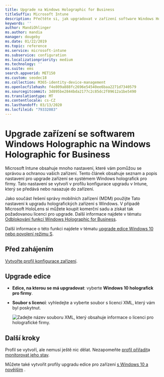```yaml
---
title: Upgrade na Windows Holographic for Business
titleSuffix: Microsoft Intune
description: Přečtěte si, jak upgradovat v zařízení software Windows Holographic na Windows Holographic for Business.
keywords: ''
author: MandiOhlinger
ms.author: mandia
manager: dougeby
ms.date: 01/22/2019
ms.topic: reference
ms.service: microsoft-intune
ms.subservice: configuration
ms.localizationpriority: medium
ms.technology: ''
ms.suite: ems
search.appverid: MET150
ms.custom: seodec18
ms.collection: M365-identity-device-management
ms.openlocfilehash: f4e809a888fc2696e54540ee6baa2271d7340579
ms.sourcegitcommit: 3d895be2844bda2177c2c85dc2f09612a1be5490
ms.translationtype: MT
ms.contentlocale: cs-CZ
ms.lasthandoff: 03/13/2020
ms.locfileid: "79332083"
---
```

# <a name="upgrade-devices-running-windows-holographic-to-windows-holographic-for-business"></a>Upgrade zařízení se softwarem Windows Holographic na Windows Holographic for Business

Microsoft Intune obsahuje mnoho nastavení, které vám pomůžou se správou a ochranou vašich zařízení. Tento článek obsahuje seznam a popis nastavení pro upgrade zařízení se systémem Windows holografick pro firmy. Tato nastavení se vytvoří v profilu konfigurace upgradu v Intune, který se předává nebo nasazuje do zařízení.

Jako součást řešení správy mobilních zařízení (MDM) použijte Tato nastavení k upgradu holografických zařízení s Windows. V případě Microsoft HoloLens si můžete koupit komerční sadu a získat tak požadovanou licenci pro upgrade. Další informace najdete v tématu [Odblokování funkcí Windows Holographic for Business](https://docs.microsoft.com/hololens/hololens1-upgrade-enterprise).

Další informace o této funkci najdete v tématu [upgrade edice Windows 10 nebo povolení režimu S](edition-upgrade-configure-windows-10.md).

## <a name="before-you-begin"></a>Před zahájením

[Vytvořte profil konfigurace zařízení](edition-upgrade-configure-windows-10.md#create-the-profile).

## <a name="edition-upgrade"></a>Upgrade edice

- **Edice, na kterou se má upgradovat**: vyberte **Windows 10 holografick pro firmy**.
- **Soubor s licencí**: vyhledejte a vyberte soubor s licencí XML, který vám byl poskytnut.

  ![Zadejte název souboru XML, který obsahuje informace o licenci pro holografické firmy.](./media/holographic-upgrade/Holographic-edition-upgrade.png)
 
## <a name="next-steps"></a>Další kroky

Profil se vytvoří, ale nemusí ještě nic dělat. Nezapomeňte [profil přiřadit](device-profile-assign.md)a [monitorovat jeho stav](device-profile-monitor.md).

Můžete také vytvořit profily upgradu edice pro zařízení [s Windows 10 a novějším](edition-upgrade-windows-settings.md) .
